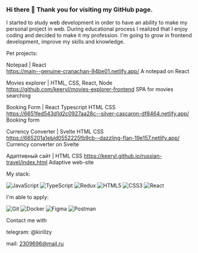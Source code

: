 ### Hi there 👋 Thank you for visiting my GitHub page. 

I started to study web development in order to have an ability to make my personal project in web. During educational process I realized that I enjoy coding and decided to make it my profession. I'm going to grow in frontend development, improve my skills and knowledge. 

Pet projects:

Notepad | React \
https://main--genuine-cranachan-94be01.netlify.app/
A notepad on React

Movies explorer | HTML, CSS, React, Node
https://github.com/keeryl/movies-explorer-frontend
SPA for movies searching

Booking Form | React Typescript HTML CSS
https://6651fed543d1d2c0927aa28c--silver-cascaron-df8464.netlify.app/
Booking form

Currency Converter | Svelte HTML CSS
https://665201а1eЫd0552225fb9cb--dazzling-flan-19e157.netlify.app/
Currency converter on Svelte

Адаптивный сайт | HTML CSS
https://keeryl.github.io/russian-travel/index.html
Adaptive web-site 

My stack:

![JavaScript](https://img.shields.io/badge/javascript-%23323330.svg?style=for-the-badge&logo=javascript&logoColor=%23F7DF1E)
![TypeScript](https://img.shields.io/badge/typescript-%23007ACC.svg?style=for-the-badge&logo=typescript&logoColor=white)
![Redux](https://img.shields.io/badge/redux-%23593d88.svg?style=for-the-badge&logo=redux&logoColor=white)
![HTML5](https://img.shields.io/badge/html5-%23E34F26.svg?style=for-the-badge&logo=html5&logoColor=white)
![CSS3](https://img.shields.io/badge/css3-%231572B6.svg?style=for-the-badge&logo=css3&logoColor=white)
![React](https://img.shields.io/badge/react-%2320232a.svg?style=for-the-badge&logo=react&logoColor=%2361DAFB)

I'm able to apply:

![Git](https://img.shields.io/badge/git-%23F05033.svg?style=for-the-badge&logo=git&logoColor=white)
![Docker](https://img.shields.io/badge/docker-%230db7ed.svg?style=for-the-badge&logo=docker&logoColor=white)
![Figma](https://img.shields.io/badge/figma-%23F24E1E.svg?style=for-the-badge&logo=figma&logoColor=white)
![Postman](https://img.shields.io/badge/Postman-FF6C37?style=for-the-badge&logo=postman&logoColor=white)

Contact me with

telegram: @kirillzy

mail: 2309696@mail.ru
